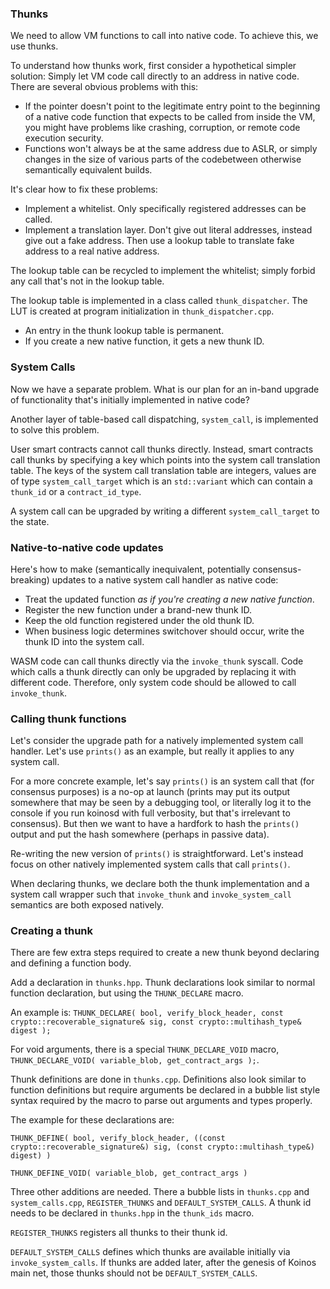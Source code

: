 ### Thunks

We need to allow VM functions to call into native code. To achieve this, we use thunks.

To understand how thunks work, first consider a hypothetical simpler solution: Simply let VM code call directly to an address in native code. There are several obvious problems with this:

- If the pointer doesn't point to the legitimate entry point to the beginning of a native code function that expects to be called from inside the VM, you might have problems like crashing, corruption, or remote code execution security.
- Functions won't always be at the same address due to ASLR, or simply changes in the size of various parts of the codebetween otherwise semantically equivalent builds.

It's clear how to fix these problems:

- Implement a whitelist. Only specifically registered addresses can be called.
- Implement a translation layer. Don't give out literal addresses, instead give out a fake address. Then use a lookup table to translate fake address to a real native address.

The lookup table can be recycled to implement the whitelist; simply forbid any call that's not in the lookup table.

The lookup table is implemented in a class called `thunk_dispatcher`. The LUT is created at program initialization in `thunk_dispatcher.cpp`.

- An entry in the thunk lookup table is permanent.
- If you create a new native function, it gets a new thunk ID.

### System Calls

Now we have a separate problem. What is our plan for an in-band upgrade of functionality that's initially implemented in native code?

Another layer of table-based call dispatching, `system_call`, is implemented to solve this problem.

User smart contracts cannot call thunks directly. Instead, smart contracts call thunks by specifying a key which points into the system call translation table. The keys of the system call translation table are integers, values are of type `system_call_target` which is an `std::variant` which can contain a `thunk_id` or a `contract_id_type`.

A system call can be upgraded by writing a different `system_call_target` to the state.

### Native-to-native code updates

Here's how to make (semantically inequivalent, potentially consensus-breaking) updates to a native system call handler as native code:

- Treat the updated function *as if you're creating a new native function*.
- Register the new function under a brand-new thunk ID.
- Keep the old function registered under the old thunk ID.
- When business logic determines switchover should occur, write the thunk ID into the system call.

WASM code can call thunks directly via the `invoke_thunk` syscall. Code which calls a thunk directly can only be upgraded by replacing it with different code. Therefore, only system code should be allowed to call `invoke_thunk`.

### Calling thunk functions

Let's consider the upgrade path for a natively implemented system call handler. Let's use `prints()` as an example, but really it applies to any system call.

For a more concrete example, let's say `prints()` is an system call that (for consensus purposes) is a no-op at launch (prints may put its output somewhere that may be seen by a debugging tool, or literally log it to the console if you run koinosd with full verbosity, but that's irrelevant to consensus). But then we want to have a hardfork to hash the `prints()` output and put the hash somewhere (perhaps in passive data).

Re-writing the new version of `prints()` is straightforward. Let's instead focus on other natively implemented system calls that call `prints()`.

When declaring thunks, we declare both the thunk implementation and a system call wrapper such that `invoke_thunk` and `invoke_system_call` semantics are both exposed natively.

### Creating a thunk

There are few extra steps required to create a new thunk beyond declaring and defining a function body.

Add a declaration in `thunks.hpp`. Thunk declarations look similar to normal function declaration, but using the `THUNK_DECLARE` macro.

An example is: `THUNK_DECLARE( bool, verify_block_header, const crypto::recoverable_signature& sig, const crypto::multihash_type& digest );`

For void arguments, there is a special `THUNK_DECLARE_VOID` macro, `THUNK_DECLARE_VOID( variable_blob, get_contract_args );`.

Thunk definitions are done in `thunks.cpp`. Definitions also look similar to function definitions but require arguments be declared in a bubble list style syntax required by the macro to parse out arguments and types properly.

The example for these declarations are:

`THUNK_DEFINE( bool, verify_block_header, ((const crypto::recoverable_signature&) sig, (const crypto::multihash_type&) digest) )`

`THUNK_DEFINE_VOID( variable_blob, get_contract_args )`

Three other additions are needed. There a bubble lists in `thunks.cpp` and `system_calls.cpp`, `REGISTER_THUNKS` and `DEFAULT_SYSTEM_CALLS`. A thunk id needs to be declared in `thunks.hpp` in the `thunk_ids` macro.

`REGISTER_THUNKS` registers all thunks to their thunk id.

`DEFAULT_SYSTEM_CALLS` defines which thunks are available initially via `invoke_system_calls`. If thunks are added later, after the genesis of Koinos main net, those thunks should not be `DEFAULT_SYSTEM_CALLS`.
